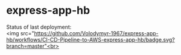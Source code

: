 # express-app-hb

Status of last deployment: <br>
<img src="https://github.com/Volodymyr-1967/express-app-hb/workflows/CI-CD-Pipeline-to-AWS-express-app-hb/badge.svg?branch=master"<br>
